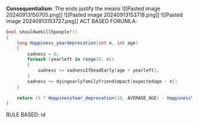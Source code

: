 **Consequentialism**: The ends justify the means
![[Pasted image 20240913150705.png]]
![[Pasted image 20240913153718.png]]
![[Pasted image 20240913153727.png]]
ACT BASED FORUMLA:
```csharp
bool shouldwekill5people?()
{
	long Happiness_yeardeprecation(int n, int age)
	{
		sadness = 0;
		foreach (yearleft in range(0, n))
		{
			sadness += sadnessIfDeadEarly[age + yearleft];
		}
		sadness += dyingearlyfamilyfriendimpact[expectedage - n];
	}
	
	return (5 * HappinessYear_deprecation(10, AVERAGE_AGE) - HappinessYear_deprecation(50, AVERAGE_AGE)) > 0;
}
``` 
RULE BASED:
id